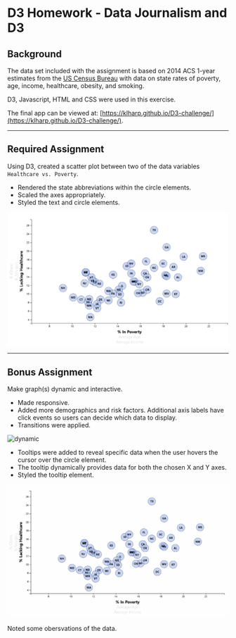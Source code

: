 # D3 Homework - Data Journalism and D3

## Background

The data set included with the assignment is based on 2014 ACS 1-year estimates from the [US Census Bureau](https://data.census.gov/cedsci/) with data on state rates of poverty, age, income, healthcare, obesity, and smoking. 

D3, Javascript, HTML and CSS were used in this exercise.

The final app can be viewed at: [https://klharp.github.io/D3-challenge/](https://klharp.github.io/D3-challenge/).

- - -

## Required Assignment

Using D3, created a scatter plot between two of the data variables `Healthcare vs. Poverty`. 

* Rendered the state abbreviations within the circle elements.
* Scaled the axes appropriately.
* Styled the text and circle elements.

![Default Plot](Images/default_graph.png)

- - -

## Bonus Assignment

Make graph(s) dynamic and interactive.

* Made responsive.
* Added more demographics and risk factors. Additional axis labels have click events so users can decide which data to display. 
* Transitions were applied.

![dynamic](Images/dynamic.gif)

* Tooltips were added to reveal specific data when the user hovers the cursor over the circle element. 
* The tooltip dynamically provides data for both the chosen X and Y axes.
* Styled the tooltip element. 

![tooltips](Images/tooltips.gif)

Noted some obersvations of the data.


